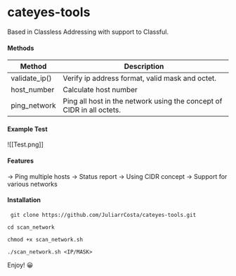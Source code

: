 # cateyes-tools

Based in Classless Addressing with support to Classful.

#### Methods 

| Method        | Description                                                           |
| ------------- | --------------------------------------------------------------------- |
| validate_ip() | Verify ip address format, valid mask and octet.                       |
| host_number   | Calculate host number                                                 |
| ping_network  | Ping all host in the network using the concept of CIDR in all octets. |

#### Example Test

![[Test.png]]

#### Features

-> Ping multiple hosts
-> Status report
-> Using CIDR concept 
-> Support for various networks

#### Installation 

` git clone https://github.com/JuliarrCosta/cateyes-tools.git`

`cd scan_network`

 `chmod +x scan_network.sh `

`./scan_network.sh <IP/MASK>`

Enjoy! 😀
